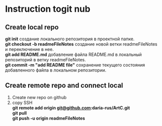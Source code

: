 # Instruction togit nub

##  Create local repo
**git init**  создание локального репозитория в проектной папке.  
**git checkout -b readmeFileNotes** создание новой ветки readmeFileNotes и переключение в нее.  
**git add README.md**  добавление файла README.md  в локальный репозиторий в ветку readmeFileNotes.  
**git commit -m "add README file"** сохранение текущего состояния добавленного файла в локальном репозитории.  

## Create remote repo and connect local
1. Create new repo on github
2. copy SSH  
**git remote add origin git@github.com:daria-rus/ArtC.git**  
**git pull**  
**git push -u origin readmeFileNotes**  

